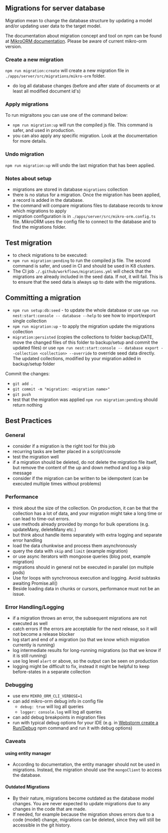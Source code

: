 ## Migrations for server database

Migration mean to change the database structure by updating a model and/or updating user data to the target model.

The documentation about migration concept and tool on npm can be found at [MikroORM documentation](https://mikro-orm.io/docs/migrations). Please be aware of current mikro-orm version.

### Create a new migration

`npm run migration:create` will create a new migration file in `./apps/server/src/migrations/mikro-orm` folder.

- do log all database changes (before and after state of documents or at least all modified document id's)

### Apply migrations

To run migraitons you can use one of the command below:

- `npm run migration:up` will run the compiled js file. This command is safer, and used in production.
- you can also apply any specific migration. Look at the documentation for more details.

### Undo migration

`npm run migration:up` will undo the last migration that has been applied.

### Notes about setup

- migrations are stored in database `migrations` collection
- there is no status for a migration. Once the migration has been applied, a record is added in the database.
- the command will compare migrations files to database records to know which migrations to apply
- migration configuration is in `./apps/server/src/mikro-orm.config.ts` file. MikroORM uses the config file to connect to the database and to find the migrations folder.

## Test migration

- to check migrations to be executed:
- `npm run migration:pending` to run the compiled js file. The second command is safer, and used in CI and should be used in K8 clusters.
- The CI job `./.github/workflows/migrations.yml` will check that the migrations are already included in the seed data. If not, it will fail. This is to ensure that the seed data is always up to date with the migrations.

## Committing a migration

- `npm run setup:db:seed` - to update the whole database
  or use `npm run nest:start:console -- database --help` to see how to import/export single collection
- `npm run migration:up` - to apply the migration update the migrations collection
- `migration:persisted` (copies the collections to folder backup/DATE, move the changed files of this folder to backup/setup and commit the updated files)
  or use `npm run nest:start:console -- database export --collection <collection> --override` to override seed data directly.
  The updated collections, modified by your migration added in backup/setup folder

Commit the changes:

- `git add .`
- `git commit -m "migration: <migration name>"`
- `git push`
- test that the migration was applied `npm run migration:pending` should return nothing

## Best Practices

### General

- consider if a migration is the right tool for this job
- recurring tasks are better placed in a script/console
- test the migration well
- if a migration should be deleted, do not delete the migration file itself, but remove the content of the up and down method and log a skip message
- consider if the migration can be written to be idempotent (can be executed multiple times without problems)

### Performance

- think about the size of the collection. On production, it can be that the collection has a lot of data, and your migration might take a long time or can lead to time-out errors.
- use methods already provided by mongo for bulk operations (e.g. updateMany, deleteMany etc.)
- but think about handle items separately with extra logging and separate error handling
- load the data chunkwise and process them asynchronously
- query the data with `skip` and `limit` (example migration)
- or use async iterators with mongoose queries (blog post, example migration)
- migrations should in general not be executed in parallel (on multiple pods)
- Use for loops with synchronous execution and logging. Avoid subtasks awaiting Promise.all()
- Beside loading data in chunks or cursors, performance must not be an issue.

### Error Handling/Logging

- if a migration throws an error, the subsequent migrations are not executed as well
- catch errors if the errors are acceptable for the next release, so it will not become a release blocker
- log start and end of a migration (so that we know which migration currently is running)
- log intermediate results for long-running migrations (so that we know if it is still running)
- use log level `alert` or above, so the output can be seen on production
- logging might be difficult to fix, instead it might be helpful to keep before-states in a separate collection

### Debugging

- use env `MIKRO_ORM_CLI_VERBOSE=1`
- can add mikro-orm debug info in config file
  - `debug: true` will log all queries
  - `logger: console.log` will log all queries
- can add debug breakpoints in migration files
- run with typical debug options for your IDE (e.g. in [Webstorm create a Run/Debug](https://blog.jetbrains.com/webstorm/2018/01/how-to-debug-with-webstorm/#prepare_for_debugging_create_a_run_debug_configuration) npm command and run it with debug options)

### Caveats

#### using entity manager

- According to documentation, the entity manager should not be used in migrations. Instead, the migration should use the `mongoClient` to access the database.

#### Outdated Migrations

- By their nature, migrations become outdated as the database model changes. You are never expected to update migrations due to any changes in the code that are made.
- If needed, for example because the migration shows errors due to a code (model) change, migrations can be deleted, since they will still be accessible in the git history.
